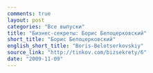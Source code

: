 ```yaml
---
comments: true
layout: post
categories: "Все выпуски"
title: "Бизнес-секреты: Борис Белоцерковский"
short_title: "Борис Белоцерковский"
english_short_title: "Boris-Belotserkovskiy"
source_link: "http://tinkov.com/bizsekrety/6"
date: "2009-11-09"
---
```

